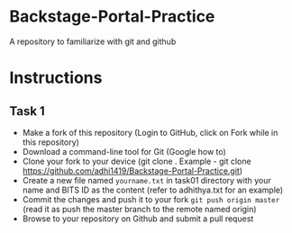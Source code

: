 # Backstage-Portal-Practice
A repository to familiarize with git and github

# Instructions

## Task 1
* Make a fork of this repository (Login to GitHub, click on Fork while in this repository)
* Download a command-line tool for Git (Google how to)
* Clone your fork to your device (git clone <link-to-your-git-file>. Example - git clone https://github.com/adhi1419/Backstage-Portal-Practice.git)
* Create a new file named `yourname.txt` in task01 directory with your name and BITS ID as the content (refer to adhithya.txt for an example)
* Commit the changes and push it to your fork `git push origin master` (read it as push the master branch to the remote named origin)
* Browse to your repository on Github and submit a pull request



